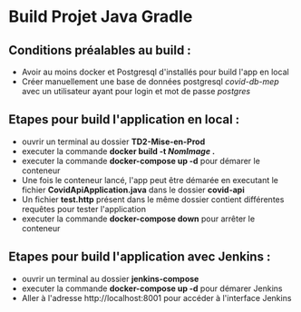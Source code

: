 # Build Projet Java Gradle

## Conditions préalables au build : 
- Avoir au moins docker et Postgresql d'installés pour build l'app en local
- Créer manuellement une base de données postgresql *covid-db-mep* avec un  utilisateur ayant pour login et mot de passe *postgres*


## Etapes pour build l'application en local : 

- ouvrir un terminal au dossier **TD2-Mise-en-Prod**
- executer la commande **docker build -t *NomImage* .**
- executer la commande **docker-compose up -d** pour démarer le conteneur
- Une fois le conteneur lancé, l'app peut être démarée en executant le fichier **CovidApiApplication.java** dans le dossier **covid-api**
- Un fichier **test.http** présent dans le même dossier contient différentes requêtes pour tester l'application
- executer la commande **docker-compose down** pour arrêter le conteneur

## Etapes pour build l'application avec Jenkins : 

- ouvrir un terminal au dossier **jenkins-compose**
- executer la commande **docker-compose up -d** pour démarer Jenkins
- Aller à l'adresse http://localhost:8001 pour accéder à l'interface Jenkins